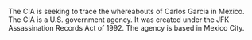 The CIA is seeking to trace the whereabouts of Carlos Garcia in Mexico. The CIA is a U.S. government agency. It was created under the JFK Assassination Records Act of 1992. The agency is based in Mexico City.